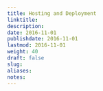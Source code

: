 ```yaml
---
title: Hosting and Deployment
linktitle:
description:
date: 2016-11-01
publishdate: 2016-11-01
lastmod: 2016-11-01
weight: 40
draft: false
slug:
aliases:
notes:
---
```



